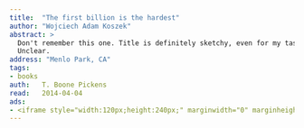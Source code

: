 ```yaml
---
title:	"The first billion is the hardest"
author: "Wojciech Adam Koszek"
abstract: >
  Don't remember this one. Title is definitely sketchy, even for my taste.
  Unclear.
address: "Menlo Park, CA"
tags:
- books
auth:	T. Boone Pickens
read:	2014-04-04
ads:
- <iframe style="width:120px;height:240px;" marginwidth="0" marginheight="0" scrolling="no" frameborder="0" src="//ws-na.amazon-adsystem.com/widgets/q?ServiceVersion=20070822&OneJS=1&Operation=GetAdHtml&MarketPlace=US&source=ss&ref=ss_til&ad_type=product_link&tracking_id=wkoszek08-20&marketplace=amazon&region=US&placement=B0017SUYWS&asins=B0017SUYWS&linkId=P547SIEK75CHIXPP&show_border=false&link_opens_in_new_window=true&price_color=333333&title_color=C00000&bg_color=FFFFFF"> </iframe>
---
```


